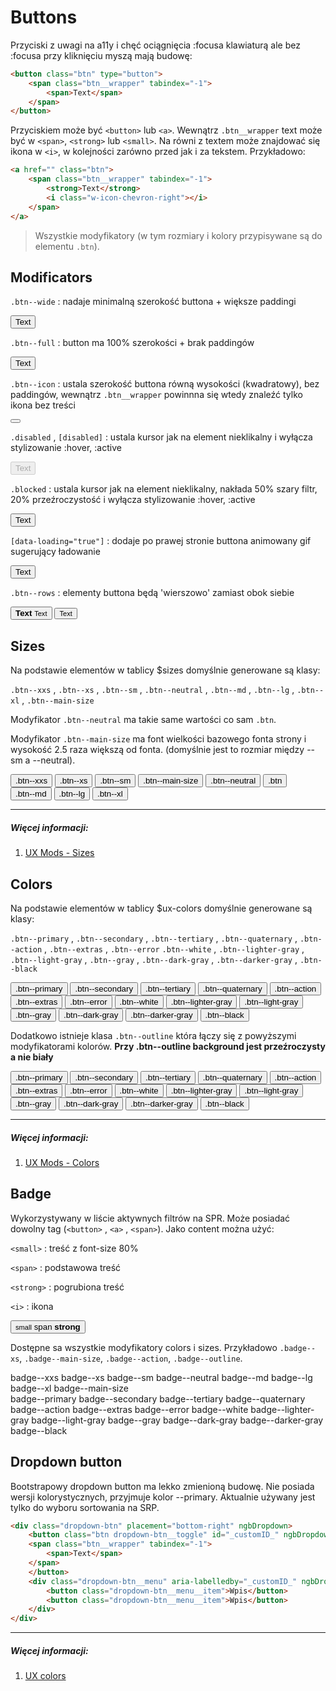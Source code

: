 # Buttons

Przyciski z uwagi na a11y i chęć ociągnięcia :focusa klawiaturą ale bez :focusa przy kliknięciu myszą mają budowę:

```html
<button class="btn" type="button">
    <span class="btn__wrapper" tabindex="-1">
        <span>Text</span>
    </span>
</button>
```

Przyciskiem może być `<button>` lub `<a>`.
Wewnątrz `.btn__wrapper` text może być w `<span>`, `<strong>` lub `<small>`.
Na równi z textem może znajdować się ikona w `<i>`, w kolejności zarówno przed jak i za tekstem. Przykładowo:

```html
<a href="" class="btn">
    <span class="btn__wrapper" tabindex="-1">
        <strong>Text</strong>
        <i class="w-icon-chevron-right"></i>
    </span>
</a>
```


> Wszystkie modyfikatory (w tym rozmiary i kolory przypisywane są do elementu `.btn`).





## Modificators

`.btn--wide`
: nadaje minimalną szerokość buttona + większe paddingi
<div nabthat>
    <button class="btn btn--primary btn--wide" type="button">
        <span class="btn__wrapper" tabindex="-1">
            <span>Text</span>
        </span>
    </button>
</div>


`.btn--full`
: button ma 100% szerokości + brak paddingów
<div nabthat>
    <button class="btn btn--primary btn--full" type="button">
        <span class="btn__wrapper" tabindex="-1">
            <span>Text</span>
        </span>
    </button>
</div>

`.btn--icon`
: ustala szerokość buttona równą wysokości (kwadratowy), bez paddingów, wewnątrz `.btn__wrapper` powinnna się wtedy znaleźć tylko ikona bez treści
<div nabthat>
    <button class="btn btn--primary btn--icon" type="button">
        <span class="btn__wrapper" tabindex="-1">
            <i class="w-icon-check"></i>
        </span>
    </button>
</div>

`.disabled` , `[disabled]`
: ustala kursor jak na element nieklikalny i wyłącza stylizowanie :hover, :active
<div nabthat>
    <button class="btn btn--primary" type="button" disabled>
        <span class="btn__wrapper" tabindex="-1">
            <span>Text</span>
            <i class="w-icon-check"></i>
        </span>
    </button>
</div>


`.blocked`
: ustala kursor jak na element nieklikalny, nakłada 50% szary filtr, 20% przeźroczystość i wyłącza stylizowanie :hover, :active
<div nabthat>
    <button class="btn btn--primary blocked" type="button">
        <span class="btn__wrapper" tabindex="-1">
            <span>Text</span>
            <i class="w-icon-check"></i>
        </span>
    </button>
</div>


`[data-loading="true"]`
: dodaje po prawej stronie buttona animowany gif sugerujący ładowanie
<div nabthat>
    <button class="btn btn--primary btn--wide" type="button" data-loading="true">
        <span class="btn__wrapper" tabindex="-1">
            <span>Text</span>
        </span>
    </button>
</div>

`.btn--rows`
: elementy buttona będą 'wierszowo' zamiast obok siebie
<div nabthat>
    <button class="btn btn--primary btn--rows" type="button">
        <span class="btn__wrapper" tabindex="-1">
            <strong>Text</strong>
            <small>Text</small>
        </span>
    </button>
    <button class="btn btn--primary btn--rows" type="button">
        <span class="btn__wrapper" tabindex="-1">
            <i class="w-icon-check"></i>
            <small>Text</small>
        </span>
    </button>
</div>





## Sizes

Na podstawie elementów w tablicy $sizes domyślnie generowane są klasy:

`.btn--xxs` , `.btn--xs` , `.btn--sm` , `.btn--neutral` , `.btn--md` , `.btn--lg` , `.btn--xl` , `.btn--main-size`

Modyfikator `.btn--neutral` ma takie same wartości co sam `.btn`.

Modyfikator `.btn--main-size` ma font wielkości bazowego fonta strony i wysokość 2.5 raza większą od fonta. (domyślnie jest to rozmiar między --sm a --neutral).


<div nabthat>
<button class="btn btn--primary btn--xxs" type="button">
        <span class="btn__wrapper" tabindex="-1">
            <span>.btn--xxs</span>
        </span>
    </button>
    <button class="btn btn--primary btn--xs" type="button">
        <span class="btn__wrapper" tabindex="-1">
            <span>.btn--xs</span>
        </span>
    </button>
    <button class="btn btn--primary btn--sm" type="button">
        <span class="btn__wrapper" tabindex="-1">
            <span>.btn--sm</span>
        </span>
    </button>
    <button class="btn btn--primary btn--main-size" type="button">
        <span class="btn__wrapper" tabindex="-1">
            <span>.btn--main-size</span>
        </span>
    </button>
    <button class="btn btn--primary btn--neutral" type="button">
        <span class="btn__wrapper" tabindex="-1">
            <span>.btn--neutral</span>
        </span>
    </button>
    <button class="btn btn--primary" type="button">
        <span class="btn__wrapper" tabindex="-1">
            <span>.btn</span>
        </span>
    </button>
    <button class="btn btn--primary btn--md" type="button">
        <span class="btn__wrapper" tabindex="-1">
            <span>.btn--md</span>
        </span>
    </button>
    <button class="btn btn--primary btn--lg" type="button">
        <span class="btn__wrapper" tabindex="-1">
            <span>.btn--lg</span>
        </span>
    </button>
    <button class="btn btn--primary btn--xl" type="button">
        <span class="btn__wrapper" tabindex="-1">
            <span>.btn--xl</span>
        </span>
    </button>    
</div>

---
##### **Więcej informacji:**
1. [UX Mods - Sizes](/layout/ux#sizes)





## Colors

Na podstawie elementów w tablicy $ux-colors domyślnie generowane są klasy:

`.btn--primary` , `.btn--secondary` , `.btn--tertiary` , `.btn--quaternary` , `.btn--action` , `.btn--extras` , `.btn--error`
`.btn--white` , `.btn--lighter-gray` , `.btn--light-gray` , `.btn--gray` , `.btn--dark-gray` , `.btn--darker-gray` , `.btn--black`

<div nabthat>
    <button class="btn btn--primary" type="button">
        <span class="btn__wrapper" tabindex="-1">
            <span>.btn--primary</span>
        </span>
    </button>
    <button class="btn btn--secondary" type="button">
        <span class="btn__wrapper" tabindex="-1">
            <span>.btn--secondary</span>
        </span>
    </button>
    <button class="btn btn--tertiary" type="button">
        <span class="btn__wrapper" tabindex="-1">
            <span>.btn--tertiary</span>
        </span>
    </button>
    <button class="btn btn--quaternary" type="button">
        <span class="btn__wrapper" tabindex="-1">
            <span>.btn--quaternary</span>
        </span>
    </button>
    <button class="btn btn--action" type="button">
        <span class="btn__wrapper" tabindex="-1">
            <span>.btn--action</span>
        </span>
    </button>
    <button class="btn btn--extras" type="button">
        <span class="btn__wrapper" tabindex="-1">
            <span>.btn--extras</span>
        </span>
    </button>
    <button class="btn btn--error" type="button">
        <span class="btn__wrapper" tabindex="-1">
            <span>.btn--error</span>
        </span>
    </button>
    <button class="btn btn--white" type="button">
        <span class="btn__wrapper" tabindex="-1">
            <span>.btn--white</span>
        </span>
    </button>
    <button class="btn btn--lighter-gray" type="button">
        <span class="btn__wrapper" tabindex="-1">
            <span>.btn--lighter-gray</span>
        </span>
    </button>
    <button class="btn btn--light-gray" type="button">
        <span class="btn__wrapper" tabindex="-1">
            <span>.btn--light-gray</span>
        </span>
    </button>
    <button class="btn btn--gray" type="button">
        <span class="btn__wrapper" tabindex="-1">
            <span>.btn--gray</span>
        </span>
    </button>
    <button class="btn btn--dark-gray" type="button">
        <span class="btn__wrapper" tabindex="-1">
            <span>.btn--dark-gray</span>
        </span>
    </button>
    <button class="btn btn--darker-gray" type="button">
        <span class="btn__wrapper" tabindex="-1">
            <span>.btn--darker-gray</span>
        </span>
    </button>
    <button class="btn btn--black" type="button">
        <span class="btn__wrapper" tabindex="-1">
            <span>.btn--black</span>
        </span>
    </button>
</div>

Dodatkowo istnieje klasa `.btn--outline` która łączy się z powyższymi modyfikatorami kolorów. **Przy .btn--outline background jest przeźroczysty a nie biały**

<div nabthat>
    <button class="btn btn--primary btn--outline" type="button">
        <span class="btn__wrapper" tabindex="-1">
            <span>.btn--primary</span>
        </span>
    </button>
    <button class="btn btn--secondary btn--outline" type="button">
        <span class="btn__wrapper" tabindex="-1">
            <span>.btn--secondary</span>
        </span>
    </button>
    <button class="btn btn--tertiary btn--outline" type="button">
        <span class="btn__wrapper" tabindex="-1">
            <span>.btn--tertiary</span>
        </span>
    </button>
    <button class="btn btn--quaternary btn--outline" type="button">
        <span class="btn__wrapper" tabindex="-1">
            <span>.btn--quaternary</span>
        </span>
    </button>
    <button class="btn btn--action btn--outline" type="button">
        <span class="btn__wrapper" tabindex="-1">
            <span>.btn--action</span>
        </span>
    </button>
    <button class="btn btn--extras btn--outline" type="button">
        <span class="btn__wrapper" tabindex="-1">
            <span>.btn--extras</span>
        </span>
    </button>
    <button class="btn btn--error btn--outline" type="button">
        <span class="btn__wrapper" tabindex="-1">
            <span>.btn--error</span>
        </span>
    </button>
    <button class="btn btn--white btn--outline" type="button">
        <span class="btn__wrapper" tabindex="-1">
            <span>.btn--white</span>
        </span>
    </button>
    <button class="btn btn--lighter-gray btn--outline" type="button">
        <span class="btn__wrapper" tabindex="-1">
            <span>.btn--lighter-gray</span>
        </span>
    </button>
    <button class="btn btn--light-gray btn--outline" type="button">
        <span class="btn__wrapper" tabindex="-1">
            <span>.btn--light-gray</span>
        </span>
    </button>
    <button class="btn btn--gray btn--outline" type="button">
        <span class="btn__wrapper" tabindex="-1">
            <span>.btn--gray</span>
        </span>
    </button>
    <button class="btn btn--dark-gray btn--outline" type="button">
        <span class="btn__wrapper" tabindex="-1">
            <span>.btn--dark-gray</span>
        </span>
    </button>
    <button class="btn btn--darker-gray btn--outline" type="button">
        <span class="btn__wrapper" tabindex="-1">
            <span>.btn--darker-gray</span>
        </span>
    </button>
    <button class="btn btn--black btn--outline" type="button">
        <span class="btn__wrapper" tabindex="-1">
            <span>.btn--black</span>
        </span>
    </button>
</div>

---
##### **Więcej informacji:**
1. [UX Mods - Colors](/layout/ux#colors)





## Badge

Wykorzystywany w liście aktywnych filtrów na SPR. Może posiadać dowolny tag (`<button>` , `<a>` , `<span>`).
Jako content można użyć:

`<small>`
: treść z font-size 80%

`<span>`
: podstawowa treść

`<strong>`
: pogrubiona treść

`<i>`
: ikona

<div nabthat>
    <button class="badge badge--primary">
        <small>small</small>
        <span>span</span>
        <strong>strong</strong>
        <i class="w-icon-cross"></i>
    </button>
</div>

Dostępne sa wszystkie modyfikatory colors i sizes. Przykładowo `.badge--xs`, `.badge--main-size`, `.badge--action`, `.badge--outline`.

<div nabthat>
    <span class="badge badge--xxs">
        <span>badge--xxs</span>
    </span>
    <span class="badge badge--xs">
        <span>badge--xs</span>
    </span>
    <span class="badge badge--sm">
        <span>badge--sm</span>
    </span>
    <span class="badge badge--neutral">
        <span>badge--neutral</span>
    </span>
    <span class="badge badge--md">
        <span>badge--md</span>
    </span>
    <span class="badge badge--lg">
        <span>badge--lg</span>
    </span>
    <span class="badge badge--xl">
        <span>badge--xl</span>
    </span>
    <span class="badge badge--main-size">
        <span>badge--main-size</span>
    </span>
</div>
<div nabthat>
    <span class="badge badge--primary">
        <span>badge--primary</span>
    </span>
    <span class="badge badge--secondary">
        <span>badge--secondary</span>
    </span>
    <span class="badge badge--tertiary">
        <span>badge--tertiary</span>
    </span>
    <span class="badge badge--quaternary">
        <span>badge--quaternary</span>
    </span>
    <span class="badge badge--action">
        <span>badge--action</span>
    </span>
    <span class="badge badge--extras">
        <span>badge--extras</span>
    </span>
    <span class="badge badge--error">
        <span>badge--error</span>
    </span>
    <span class="badge badge--white">
        <span>badge--white</span>
    </span>
    <span class="badge badge--lighter-gray">
        <span>badge--lighter-gray</span>
    </span>
    <span class="badge badge--light-gray">
        <span>badge--light-gray</span>
    </span>
    <span class="badge badge--gray">
        <span>badge--gray</span>
    </span>
    <span class="badge badge--dark-gray">
        <span>badge--dark-gray</span>
    </span>
    <span class="badge badge--darker-gray">
        <span>badge--darker-gray</span>
    </span>
    <span class="badge badge--black">
        <span>badge--black</span>
    </span>
</div>




## Dropdown button

Bootstrapowy dropdown button ma lekko zmienioną budowę. Nie posiada wersji kolorystycznych, przyjmuje kolor --primary. 
Aktualnie używany jest tylko do wyboru sortowania na SRP.

```html
<div class="dropdown-btn" placement="bottom-right" ngbDropdown>
    <button class="btn dropdown-btn__toggle" id="_customID_" ngbDropdownToggle>
    <span class="btn__wrapper" tabindex="-1">
        <span>Text</span>
    </span>
    </button>
    <div class="dropdown-btn__menu" aria-labelledby="_customID_" ngbDropdownMenu>
        <button class="dropdown-btn__menu__item">Wpis</button>
        <button class="dropdown-btn__menu__item">Wpis</button>
    </div>
</div>
```

---
##### **Więcej informacji:**
1. [UX colors](/layout/colors)
